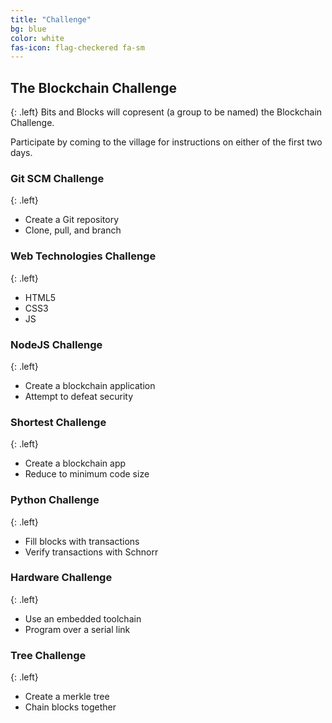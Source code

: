 ```yaml
---
title: "Challenge"
bg: blue
color: white
fas-icon: flag-checkered fa-sm
---
```


## The Blockchain Challenge
{: .left}
Bits and Blocks will copresent (a group to be named) the Blockchain Challenge.

Participate by coming to the village for instructions on either of the first two days.

### Git SCM Challenge
{: .left}
* Create a Git repository
* Clone, pull, and branch

### Web Technologies Challenge
{: .left}
* HTML5
* CSS3
* JS

### NodeJS Challenge
{: .left}
* Create a blockchain application
* Attempt to defeat security

### Shortest Challenge
{: .left}
* Create a blockchain app
* Reduce to minimum code size

### Python Challenge
{: .left}
* Fill blocks with transactions
* Verify transactions with Schnorr

### Hardware Challenge
{: .left}
* Use an embedded toolchain
* Program over a serial link

### Tree Challenge
{: .left}
* Create a merkle tree
* Chain blocks together
